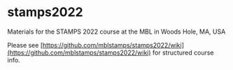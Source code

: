 # stamps2022
Materials for the STAMPS 2022 course at the MBL in Woods Hole, MA, USA

Please see [https://github.com/mblstamps/stamps2022/wiki](https://github.com/mblstamps/stamps2022/wiki) for structured course info.
